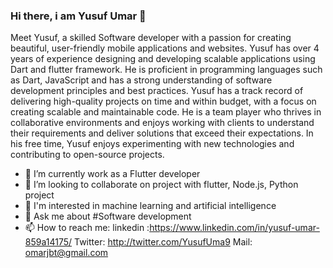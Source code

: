 ### Hi there, i am Yusuf Umar 👋
Meet Yusuf, a skilled Software developer with a passion for creating beautiful, user-friendly mobile applications and websites. Yusuf has over 4 years of experience designing and developing scalable applications using Dart and flutter framework. He is proficient in programming languages such as Dart, JavaScript and has a strong understanding of software development principles and best practices. Yusuf has a track record of delivering high-quality projects on time and within budget, with a focus on creating scalable and maintainable code. He is a team player who thrives in collaborative environments and enjoys working with clients to understand their requirements and deliver solutions that exceed their expectations. In his free time, Yusuf enjoys experimenting with new technologies and contributing to open-source projects.

- 🔭 I’m currently work as a Flutter developer
- 👯 I’m looking to collaborate on project with flutter, Node.js, Python project
- 👀 I'm interested in machine learning and artificial intelligence
- 💬 Ask me about #Software development
- 📫 How to reach me: 
linkedin :https://www.linkedin.com/in/yusuf-umar-859a14175/
Twitter: http://twitter.com/YusufUma9
Mail: omarjbt@gmail.com

<!--
**yusuf-umarr/yusuf-umarr** is a ✨ _special_ ✨ repository because its `README.md` (this file) appears on your GitHub profile.

Here are some ideas to get you started:

- 🔭 I’m currently work as a Flutter developer
- 👯 I’m looking to collaborate on project with flutter and Node.js project
- 💬 Ask me about #Flutter #Software development
- 📫 How to reach me: 
linkedin :https://www.linkedin.com/in/yusuf-umar-859a14175/
Twitter: http://twitter.com/YusufUma9
Mail: omarjbt@gmail.com
-->
